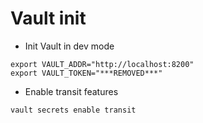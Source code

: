 # Vault init
- Init Vault in dev mode
```
export VAULT_ADDR="http://localhost:8200"
export VAULT_TOKEN="***REMOVED***"
```

- Enable transit features
```
vault secrets enable transit
```
